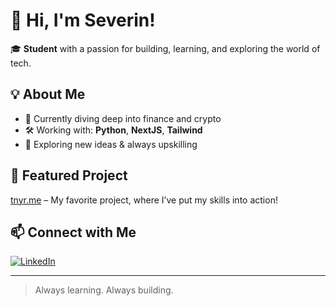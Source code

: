 # 👋 Hi, I'm Severin!

🎓 **Student** with a passion for building, learning, and exploring the world of tech.

## 💡 About Me

- 🔭 Currently diving deep into finance and crypto
- 🛠️ Working with: **Python**, **NextJS**, **Tailwind**
- 🚀 Exploring new ideas & always upskilling

## 🌟 Featured Project

[tnyr.me](https://tnyr.me) – My favorite project, where I’ve put my skills into action!

## 📫 Connect with Me

[![LinkedIn](https://img.shields.io/badge/LinkedIn-Connect-blue?style=for-the-badge&logo=linkedin)](https://www.linkedin.com/in/severin-hilbert/)

---

> Always learning. Always building.
